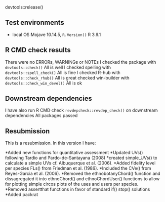 devtools::release()

## Test environments
* local OS Mojave 10.14.5, `R.Version()` R 3.6.1 

## R CMD check results
There were no ERRORs, WARNINGs or NOTEs
I checked the package with `devtools::check()`
All is well
I checked spelling with `devtools::spell_check()`
All is fine
I checked R-hub with `devtools::check_rhub()`
All is great
checked win-builder with `devtools::check_win_devel()`
All is ok

## Downstream dependencies
I have also run R CMD check `revdepcheck::revdep_check()` on downstream dependencies 
All packages passed 

## Resubmission
This is a resubmission. In this version I have:

*Added new functions for quantitative assessment
*Updated UVs() following Tardio and Pardo-de-Santayana (2008)
*created simple_UVs() to calculate a simple UVs cf. Albuquerque et al. (2006).
*Added fidelity level per species FLs() from Friedman et al. (1986).
*Included the CVe() from Reyes-Garcia et al. (2006).
*Removed the ethnobotanyChord() function and dissagregated it into ethnoChord() and ethnoChordUser() functions to allow for plotting simple circos plots of the uses and users per species.
*Removed assertthat functions in favor of standard if() stop() solutions
*Added packrat